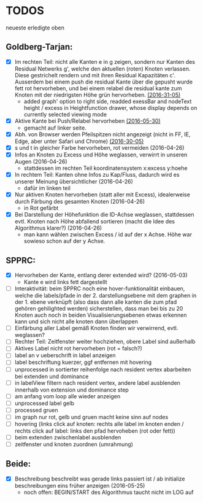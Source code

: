 # TODOS
neueste erledigte oben

## Goldberg-Tarjan:
- [x] Im rechten Teil: nicht alle Kanten e in g zeigen, sondern nur Kanten des Residual Netwerks g', welche den aktuellen (roten) Knoten verlassen. Diese gestrichelt rendern und mit ihren Residual Kapazitäten c'. Ausserdem bei einem push die residual Kante über die gepusht wurde fett rot hervorheben, und bei einem relabel die residual kante zum Knoten mit der niedrigsten Höhe grün hervorheben.
  [(2016-31-05)](https://github.com/adrelino/idp-graph-algorithms/commit/ed1a0cc161a97bc6153aabd4daaee3121c8eea3f)
  * added graph' option to right side, readded exessBar and nodeText height / excess in Heightfunction drawer, whose display depends on currently selected viewing mode
- [x] Aktive Kante bei Push/Relabel hervorheben
  [(2016-05-30)](https://github.com/adrelino/idp-graph-algorithms/commit/fd8af934f74879a27260acb9b7986f568cc1f9c0)
  * gemacht auf linker seite.
- [x] Abh. von Browser werden Pfeilspitzen nicht angezeigt (nicht in FF, IE, Edge, aber unter Safari und Chrome)
  [(2016-30-05)](https://github.com/adrelino/idp-graph-algorithms/commit/6998c6ac171c33f3c535eea952d443ae641cad3d)
- [x] s und t in gleicher Farbe hervorheben, rot vermeiden
  (2016-04-26)
- [x] Infos an Knoten zu Excess und Höhe weglassen, verwirrt in unseren Augen
  (2016-04-26)
  * stattdessen im rechten Teil koordinatensystem x:excess y:hoehe
- [x] In rechtem Teil: Kanten ohne Infos zu Kap/Fluss, dadurch wird es unserer Meinung übersichtlicher
  (2016-04-26)
  * dafür im linken teil
- [x] Nur aktiven Knoten hervorheben (statt aller mit Excess), idealerweise durch Färbung des gesamten Knoten
  (2016-04-26)
  * in Rot gefärbt
- [x] Bei Darstellung der Höhefunktion die ID-Achse weglassen, stattdessen evtl. Knoten nach Höhe abfallend sortieren (macht die Idee des Algorithmus klarer?)
  (2016-04-26)
  * man kann wählen zwischen Excess / id auf der x Achse. Höhe war sowieso schon auf der y Achse.

## SPPRC:
- [x] Hervorheben der Kante, entlang derer extended wird?
  (2016-05-03)
  * Kante e wird links fett dargestellt
- [ ] Interaktivität: beim SPPRC noch eine hover-funktionalität einbauen, welche die labels/pfade in der 2. darstellungsebene mit dem graphen in der 1. ebene verknüpft (also dass dann alle kanten die zum pfad gehören gehilighted werden)
sicherstellen, dass man bei bis zu 20 Knoten auch noch in beiden Visualisierungsebenen etwas erkennen kann und sich nicht alle knoten dann überlappen
- [ ] Einfärbung aller Label gemäß Knoten finden wir verwirrend, evtl. weglassen?
- [ ] Rechter Teil: Zeitfenster weiter hochziehen, obere Label sind außerhalb
- [ ] Aktives Label nicht rot hervorheben (rot = falsch?)
- [ ] label an v ueberschrift in label anzeigen
- [ ] label beschriftung kuerzer, ggf entfernen mit hovering
- [ ] unprocessed in sortierter reihenfolge nach resident vertex abarbeiten bei extenden und dominance
- [ ] in labelView filtern nach resident vertex, andere label ausblenden innerhalb von extension und dominance step
- [ ] am anfang vom loop alle wieder anzeigen
- [ ] unprocessed label gelb
- [ ] processed gruen
- [ ] im graph nur rot, gelb und gruen macht keine sinn auf nodes
- [ ] hovering (links click auf knoten: rechts alle label im knoten enden / rechts click auf label: links den pfad hervoheben (rot oder fett))
- [ ] beim extenden zwischenlabel ausblenden
- [ ] zeitfenster und knoten zuordnen (umrahmung)

## Beide:
- [x] Beschreibung beschreibt was gerade links passiert ist / ab initialize beschreibungen eins früher anzeigen
  (2016-05-25)
  * noch offen: BEGIN/START des Algorithmus taucht nicht im LOG auf
